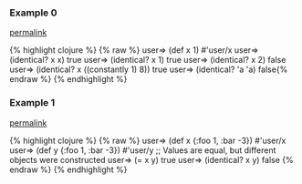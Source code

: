 ### Example 0
[permalink](#example-0)

{% highlight clojure %}
{% raw %}
user=> (def x 1)
#'user/x
user=> (identical? x x)
true
user=> (identical? x 1)
true
user=> (identical? x 2)
false
user=> (identical? x ((constantly 1) 8))
true
user=> (identical? 'a 'a)
false{% endraw %}
{% endhighlight %}


### Example 1
[permalink](#example-1)

{% highlight clojure %}
{% raw %}
user=> (def x {:foo 1, :bar -3})
#'user/x
user=> (def y {:foo 1, :bar -3})
#'user/y
;; Values are equal, but different objects were constructed
user=> (= x y)
true
user=> (identical? x y)
false
{% endraw %}
{% endhighlight %}


